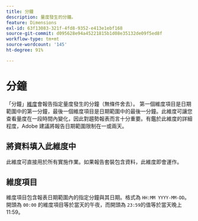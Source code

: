 ```yaml
---
title: 分鐘
description: 量度發生的分鐘。
feature: Dimensions
exl-id: 63f13083-321f-4fd8-9352-e413e1ebf168
source-git-commit: d095628e94a45221815b1d08e35132de09f5ed8f
workflow-type: tm+mt
source-wordcount: '145'
ht-degree: 91%

---
```


# 分鐘

「分鐘」[維度](overview.md)會報告指定量度發生的分鐘（無條件舍去）。 第一個維度項目是日期範圍中的第一分鐘，最後一個維度項目是日期範圍中的最後一分鐘。此維度可讓您查看量度在一段時間內變化，因此對趨勢報表而言十分重要。有鑑於此維度的詳細程度，Adobe 建議將報告日期範圍限制在一或兩天。

## 將資料填入此維度中

此維度可直接用於所有實施作業。如果報告套裝包含資料，此維度即會運作。

## 維度項目

維度項目包含報表日期範圍內的指定分鐘與其日期。格式為 `HH:MM YYYY-MM-DD`。開頭為 `00:00` 的維度項目等於當天的午夜，而開頭為 `23:59`的值等於當天晚上 11:59。
